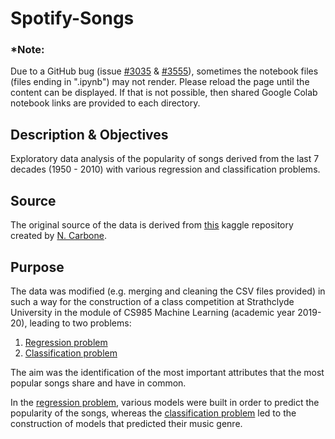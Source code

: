 # Spotify-Songs

### *Note:
Due to a GitHub bug (issue [#3035](https://github.com/jupyter/notebook/issues/3035) & [#3555](https://github.com/jupyter/notebook/issues/3555)), sometimes the notebook files (files ending in ".ipynb") may not render. Please reload the page until the content can be displayed. If that is not possible, then shared Google Colab notebook links are provided to each directory.

## Description & Objectives
Exploratory data analysis of the popularity of songs derived from the last 7 decades (1950 - 2010) with various regression and classification problems. 

## Source
The original source of the data is derived from [this](https://www.kaggle.com/cnic92/spotify-past-decades-songs-50s10s) kaggle repository created by [N. Carbone](https://www.kaggle.com/cnic92).

## Purpose

The data was modified (e.g. merging and cleaning the CSV files provided) in such a way for the construction of a class competition at Strathclyde University in the module of CS985 Machine Learning (academic year 2019-20), leading to two problems: 
1) [Regression problem](https://www.kaggle.com/c/cs98x-spotify-regression/overview)
2) [Classification problem](https://www.kaggle.com/c/cs98xspotifyclassification)

The aim was the identification of the most important attributes that the most popular songs share and have in common.

In the [regression problem](https://github.com/dimi-fn/Spotify-Songs/tree/master/Spotify_Songs_Popularity_Regression), various models were built in order to predict the popularity of the songs, whereas the [classification problem](https://github.com/dimi-fn/Spotify-Songs/tree/master/Spotify_Songs_Genres_Classification) led to the construction of models that predicted their music genre.
